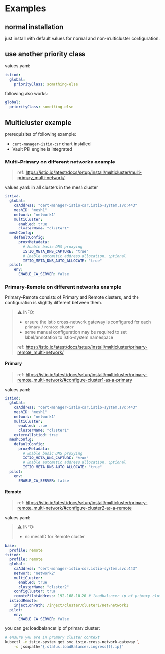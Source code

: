 # Examples

## normal installation

just install with default values for normal and non-multicluster configuration.

## use another priority class

values.yaml:

```yaml
istiod:
  global:
    priorityClass: something-else
```

following also works:

```yaml
global:
  priorityClass: something-else
```

## Multicluster example

prerequisites of following example:

- `cert-manager-istio-csr` chart installed
- Vault PKI engine is integrated

### Multi-Primary on different networks example

> ref: <https://istio.io/latest/docs/setup/install/multicluster/multi-primary_multi-network/>

values.yaml: in all clusters in the mesh cluster

```yaml
istiod:
  global:
    caAddress: "cert-manager-istio-csr.istio-system.svc:443"
    meshID: "mesh1"
    network: "network1"
    multiCluster:
      enabled: true
      clusterName: "cluster1"
  meshConfig:
    defaultConfig:
      proxyMetadata:
        # Enable basic DNS proxying
        ISTIO_META_DNS_CAPTURE: "true"
        # Enable automatic address allocation, optional
        ISTIO_META_DNS_AUTO_ALLOCATE: "true"
  pilot:
    env:
      ENABLE_CA_SERVER: false
```

### Primary-Remote on different networks example

Primary-Remote consists of Primary and Remote clusters, and the configuration is slightly different between them.

> ⚠️ INFO:
>
> - ensure the Istio cross-network gateway is configured for each primary / remote cluster
> - some manual configuration may be required to set label/annotation to istio-system namespace
>
> ref: <https://istio.io/latest/docs/setup/install/multicluster/primary-remote_multi-network/>

#### Primary

> ref: <https://istio.io/latest/docs/setup/install/multicluster/primary-remote_multi-network/#configure-cluster1-as-a-primary>

values.yaml:

```yaml
istiod:
  global:
    caAddress: "cert-manager-istio-csr.istio-system.svc:443"
    meshID: "mesh1"
    network: "network1"
    multiCluster:
      enabled: true
      clusterName: "cluster1"
    externalIstiod: true
  meshConfig:
    defaultConfig:
      proxyMetadata:
        # Enable basic DNS proxying
        ISTIO_META_DNS_CAPTURE: "true"
        # Enable automatic address allocation, optional
        ISTIO_META_DNS_AUTO_ALLOCATE: "true"
  pilot:
    env:
      ENABLE_CA_SERVER: false
```

#### Remote

> ref: <https://istio.io/latest/docs/setup/install/multicluster/primary-remote_multi-network/#configure-cluster2-as-a-remote>

values.yaml:

> ⚠️ INFO:
>
> - no meshID for Remote cluster

```yaml
base:
  profile: remote
istiod:
  profile: remote
  global:
    caAddress: "cert-manager-istio-csr.istio-system.svc:443"
    network: "network2"
    multiCluster:
      enabled: true
      clusterName: "cluster2"
    configCluster: true
    remotePilotAddress: 192.168.10.20 # loadbalancer ip of primary cluster cross-network-gateway svc
  istiodRemote:
    injectionPath: /inject/cluster/cluster1/net/network1
  pilot:
    env:
      ENABLE_CA_SERVER: false
```

you can get loadbalancer ip of primary cluster:

```bash
# ensure you are in primary cluster context
kubectl -n istio-system get svc istio-cross-network-gateway \
    -o jsonpath='{.status.loadBalancer.ingress[0].ip}'
```
